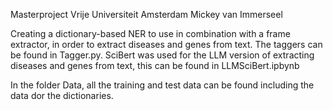 Masterproject Vrije Universiteit Amsterdam
Mickey van Immerseel

Creating a dictionary-based NER to use in combination with a frame extractor, in order to extract diseases and genes from text. The taggers can be found in Tagger.py. 
SciBert was used for the LLM version of extracting diseases and genes from text, this can be found in LLMSciBert.ipbynb

In the folder Data, all the training and test data can be found including the data dor the dictionaries.
